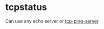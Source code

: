 # tcpstatus
Can use any echo server or [tcp-ping-server](https://github.com/skillcoder/tcp-ping-server)  
